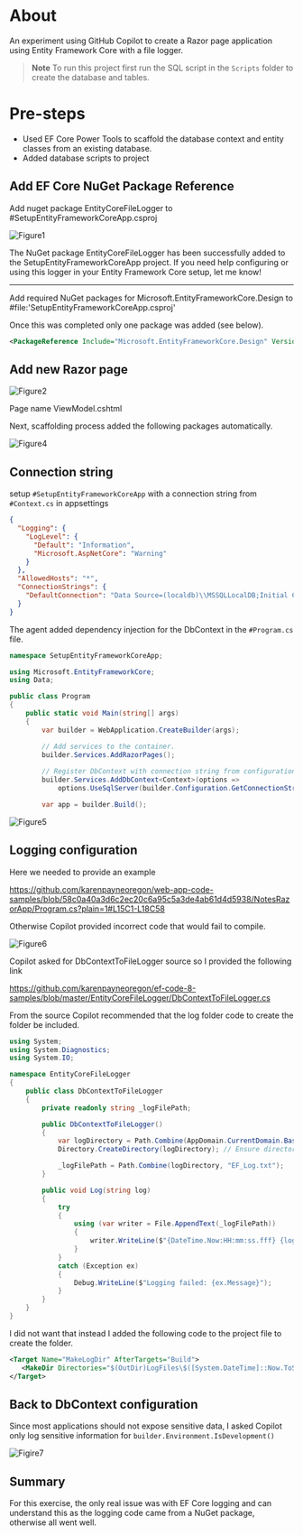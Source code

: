 # About

An experiment using GitHub Copilot to create a Razor page application using Entity Framework Core with a file logger.

> **Note**
> To run this project first run the SQL script in the `Scripts` folder to create the database and tables. 

# Pre-steps

- Used EF Core Power Tools to scaffold the database context and entity classes from an existing database.
- Added database scripts to project


## Add EF Core NuGet Package Reference

Add nuget package EntityCoreFileLogger to #SetupEntityFrameworkCoreApp.csproj



![Figure1](assets/figure1.png)

The NuGet package EntityCoreFileLogger has been successfully added to the SetupEntityFrameworkCoreApp project. If you need help configuring or using this logger in your Entity Framework Core setup, let me know!

---

Add required NuGet packages for Microsoft.EntityFrameworkCore.Design to #file:'SetupEntityFrameworkCoreApp.csproj' 

Once this was completed only one package was added (see below).

```xml
<PackageReference Include="Microsoft.EntityFrameworkCore.Design" Version="9.0.3" />
```

## Add new Razor page


![Figure2](assets/figure2.png)

Page name ViewModel.cshtml

Next, scaffolding process added the following packages automatically.

![Figure4](assets/figure4.png)

## Connection string

setup `#SetupEntityFrameworkCoreApp`  with a connection string from `#Context.cs`   in appsettings

```json
{
  "Logging": {
    "LogLevel": {
      "Default": "Information",
      "Microsoft.AspNetCore": "Warning"
    }
  },
  "AllowedHosts": "*",
  "ConnectionStrings": {
    "DefaultConnection": "Data Source=(localdb)\\MSSQLLocalDB;Initial Catalog=NorthWind2024;Integrated Security=True;Encrypt=False"
  }
}
```

The agent added dependency injection for the DbContext in the `#Program.cs` file.

```csharp
namespace SetupEntityFrameworkCoreApp;

using Microsoft.EntityFrameworkCore;
using Data;

public class Program
{
    public static void Main(string[] args)
    {
        var builder = WebApplication.CreateBuilder(args);

        // Add services to the container.
        builder.Services.AddRazorPages();
        
        // Register DbContext with connection string from configuration
        builder.Services.AddDbContext<Context>(options =>
            options.UseSqlServer(builder.Configuration.GetConnectionString("DefaultConnection")));

        var app = builder.Build();

```

![Figure5](assets/figure5.png)

## Logging configuration

Here we needed to provide an example

https://github.com/karenpayneoregon/web-app-code-samples/blob/58c0a40a3d6c2ec20c6a95c5a3de4ab61d4d5938/NotesRazorApp/Program.cs?plain=1#L15C1-L18C58

Otherwise Copilot provided incorrect code that would fail to compile.

![Figure6](assets/figure6.png)

Copilot asked for DbContextToFileLogger source so I provided the following link

https://github.com/karenpayneoregon/ef-code-8-samples/blob/master/EntityCoreFileLogger/DbContextToFileLogger.cs

From the source Copilot recommended that the log folder code to create the folder be included.

```csharp
using System;
using System.Diagnostics;
using System.IO;

namespace EntityCoreFileLogger
{
    public class DbContextToFileLogger
    {
        private readonly string _logFilePath;

        public DbContextToFileLogger()
        {
            var logDirectory = Path.Combine(AppDomain.CurrentDomain.BaseDirectory, "LogFiles", DateTime.Now.ToString("yyyy-MM-dd"));
            Directory.CreateDirectory(logDirectory); // Ensure directory exists

            _logFilePath = Path.Combine(logDirectory, "EF_Log.txt");
        }

        public void Log(string log)
        {
            try
            {
                using (var writer = File.AppendText(_logFilePath))
                {
                    writer.WriteLine($"{DateTime.Now:HH:mm:ss.fff} {log}");
                }
            }
            catch (Exception ex)
            {
                Debug.WriteLine($"Logging failed: {ex.Message}");
            }
        }
    }
}
```

I did not want that instead I added the following code to the project file to create the folder.

```xml
<Target Name="MakeLogDir" AfterTargets="Build">
   <MakeDir Directories="$(OutDir)LogFiles\$([System.DateTime]::Now.ToString(yyyy-MM-dd))" Condition="'$(Configuration)' == 'Debug'" />
</Target> 
```

## Back to DbContext configuration

Since most applications should not expose sensitive data, I asked Copilot only log sensitive information for `builder.Environment.IsDevelopment()`

![Figire7](assets/figire7.png)

## Summary

For this exercise, the only real issue was with EF Core logging and can understand this as the logging code came from a NuGet package, otherwise all went well.